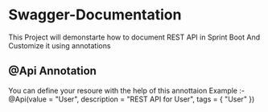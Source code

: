# Swagger-Documentation
 This Project will demonstarte how to document REST API in Sprint Boot And Customize it using annotations
 ## @Api Annotation
 You can define your resoure with the help of this annottaion
 Example :- @Api(value = "User", description = "REST API for User", tags = { "User" })
 
